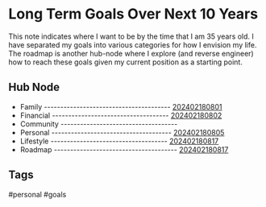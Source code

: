 # Long Term Goals Over Next 10 Years
This note indicates where I want to be by the time that I am 35 years old. I have
separated my goals into various categories for how I envision my life. The
roadmap is another hub-node where I explore (and reverse engineer) how to reach
these goals given my current position as a starting point.

## Hub Node
* Family --------------------------------------- [202402180801](../202402180801)
* Financial ------------------------------------ [202402180802](../202402180802)
* Community ------------------------------------ 
* Personal ------------------------------------- [202402180805](../202402180805)
* Lifestyle ------------------------------------ [202402180817](../202402180817)   
* Roadmap -------------------------------------- [202402180817](../202402180817)


## Tags
#personal #goals
